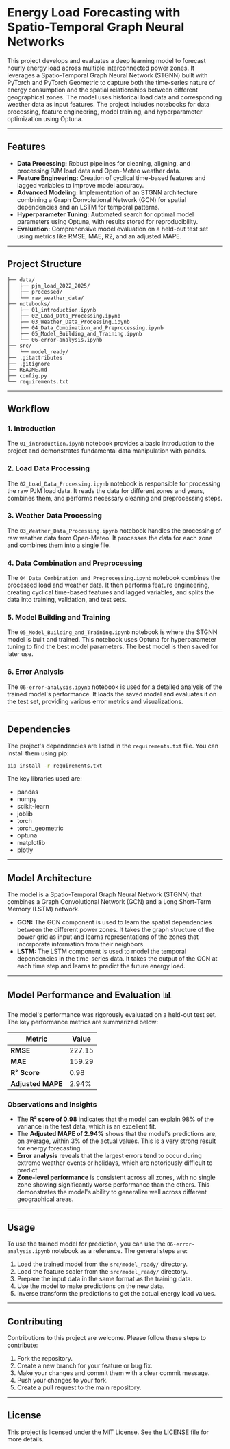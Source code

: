 # Energy Load Forecasting with Spatio-Temporal Graph Neural Networks

This project develops and evaluates a deep learning model to forecast hourly energy load across multiple interconnected power zones. It leverages a Spatio-Temporal Graph Neural Network (STGNN) built with PyTorch and PyTorch Geometric to capture both the time-series nature of energy consumption and the spatial relationships between different geographical zones. The model uses historical load data and corresponding weather data as input features. The project includes notebooks for data processing, feature engineering, model training, and hyperparameter optimization using Optuna.

---

## Features

- **Data Processing:** Robust pipelines for cleaning, aligning, and processing PJM load data and Open-Meteo weather data.
- **Feature Engineering:** Creation of cyclical time-based features and lagged variables to improve model accuracy.
- **Advanced Modeling:** Implementation of an STGNN architecture combining a Graph Convolutional Network (GCN) for spatial dependencies and an LSTM for temporal patterns.
- **Hyperparameter Tuning:** Automated search for optimal model parameters using Optuna, with results stored for reproducibility.
- **Evaluation:** Comprehensive model evaluation on a held-out test set using metrics like RMSE, MAE, R2, and an adjusted MAPE.

---

## Project Structure

```
├── data/
│   ├── pjm_load_2022_2025/
│   ├── processed/
│   └── raw_weather_data/
├── notebooks/
│   ├── 01_introduction.ipynb
│   ├── 02_Load_Data_Processing.ipynb
│   ├── 03_Weather_Data_Processing.ipynb
│   ├── 04_Data_Combination_and_Preprocessing.ipynb
│   ├── 05_Model_Building_and_Training.ipynb
│   └── 06-error-analysis.ipynb
├── src/
│   └── model_ready/
├── .gitattributes
├── .gitignore
├── README.md
├── config.py
└── requirements.txt
```

---

## Workflow

### 1. Introduction

The `01_introduction.ipynb` notebook provides a basic introduction to the project and demonstrates fundamental data manipulation with pandas.

### 2. Load Data Processing

The `02_Load_Data_Processing.ipynb` notebook is responsible for processing the raw PJM load data. It reads the data for different zones and years, combines them, and performs necessary cleaning and preprocessing steps.

### 3. Weather Data Processing

The `03_Weather_Data_Processing.ipynb` notebook handles the processing of raw weather data from Open-Meteo. It processes the data for each zone and combines them into a single file.

### 4. Data Combination and Preprocessing

The `04_Data_Combination_and_Preprocessing.ipynb` notebook combines the processed load and weather data. It then performs feature engineering, creating cyclical time-based features and lagged variables, and splits the data into training, validation, and test sets.

### 5. Model Building and Training

The `05_Model_Building_and_Training.ipynb` notebook is where the STGNN model is built and trained. This notebook uses Optuna for hyperparameter tuning to find the best model parameters. The best model is then saved for later use.

### 6. Error Analysis

The `06-error-analysis.ipynb` notebook is used for a detailed analysis of the trained model's performance. It loads the saved model and evaluates it on the test set, providing various error metrics and visualizations.

---

## Dependencies

The project's dependencies are listed in the `requirements.txt` file. You can install them using pip:

```bash
pip install -r requirements.txt
```

The key libraries used are:

- pandas
- numpy
- scikit-learn
- joblib
- torch
- torch_geometric
- optuna
- matplotlib
- plotly

---

## Model Architecture

The model is a Spatio-Temporal Graph Neural Network (STGNN) that combines a Graph Convolutional Network (GCN) and a Long Short-Term Memory (LSTM) network.

- **GCN:** The GCN component is used to learn the spatial dependencies between the different power zones. It takes the graph structure of the power grid as input and learns representations of the zones that incorporate information from their neighbors.
- **LSTM:** The LSTM component is used to model the temporal dependencies in the time-series data. It takes the output of the GCN at each time step and learns to predict the future energy load.

---

## Model Performance and Evaluation 📊

The model's performance was rigorously evaluated on a held-out test set. The key performance metrics are summarized below:

| Metric | Value |
| --------------- | -------- |
| **RMSE** | 227.15 |
| **MAE** | 159.29 |
| **R² Score** | 0.98 |
| **Adjusted MAPE**| 2.94% |

### Observations and Insights

* The **R² score of 0.98** indicates that the model can explain 98% of the variance in the test data, which is an excellent fit.
* The **Adjusted MAPE of 2.94%** shows that the model's predictions are, on average, within 3% of the actual values. This is a very strong result for energy forecasting.
* **Error analysis** reveals that the largest errors tend to occur during extreme weather events or holidays, which are notoriously difficult to predict.
* **Zone-level performance** is consistent across all zones, with no single zone showing significantly worse performance than the others. This demonstrates the model's ability to generalize well across different geographical areas.

---

## Usage

To use the trained model for prediction, you can use the `06-error-analysis.ipynb` notebook as a reference. The general steps are:

1. Load the trained model from the `src/model_ready/` directory.
2. Load the feature scaler from the `src/model_ready/` directory.
3. Prepare the input data in the same format as the training data.
4. Use the model to make predictions on the new data.
5. Inverse transform the predictions to get the actual energy load values.

---

## Contributing

Contributions to this project are welcome. Please follow these steps to contribute:

1. Fork the repository.
2. Create a new branch for your feature or bug fix.
3. Make your changes and commit them with a clear commit message.
4. Push your changes to your fork.
5. Create a pull request to the main repository.

---

## License

This project is licensed under the MIT License. See the LICENSE file for more details.